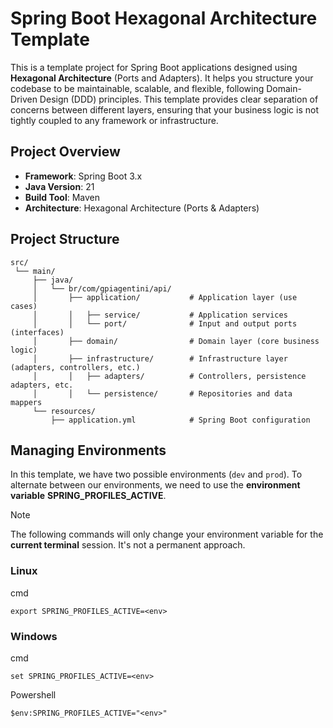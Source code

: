 # Spring Boot Hexagonal Architecture Template

This is a template project for Spring Boot applications designed using **Hexagonal Architecture** (Ports and Adapters). It helps you structure your codebase to be maintainable, scalable, and flexible, following Domain-Driven Design (DDD) principles. This template provides clear separation of concerns between different layers, ensuring that your business logic is not tightly coupled to any framework or infrastructure.

## Project Overview

- **Framework**: Spring Boot 3.x
- **Java Version**: 21
- **Build Tool**: Maven
- **Architecture**: Hexagonal Architecture (Ports & Adapters)

## Project Structure

```text
src/
 └── main/
     ├── java/
     │   └── br/com/gpiagentini/api/
     │       ├── application/           # Application layer (use cases)
     │       │   ├── service/           # Application services
     │       │   └── port/              # Input and output ports (interfaces)
     │       ├── domain/                # Domain layer (core business logic)
     │       ├── infrastructure/        # Infrastructure layer (adapters, controllers, etc.)
     │       │   ├── adapters/          # Controllers, persistence adapters, etc.
     │       │   └── persistence/       # Repositories and data mappers
     └── resources/
         ├── application.yml            # Spring Boot configuration
````

## Managing Environments

In this template, we have two possible environments (`dev` and `prod`).
To alternate between our environments, we need to use the **environment variable** **SPRING_PROFILES_ACTIVE**.

> [!NOTE]
> The following commands will only change your environment variable for the **current terminal** session. It's not a permanent approach.

### Linux

cmd
```
export SPRING_PROFILES_ACTIVE=<env>
```

### Windows

cmd
```
set SPRING_PROFILES_ACTIVE=<env>
```

Powershell
```
$env:SPRING_PROFILES_ACTIVE="<env>"
```
